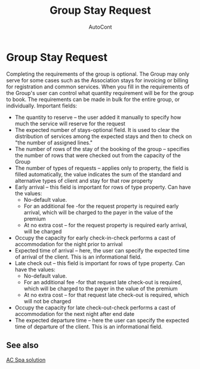 ﻿---
    title: "Group Stay Request"
    author: AutoCont
    ms.date: 04/30/2018
    ms.topic: article
    ms.prod: dynamics-nav-2017
    ms.contentlocale: en
    ms.lasthandoff: 04/30/2018
---

# Group Stay Request

Completing the requirements of the group is optional. The Group may only serve for some cases such as the Association stays for invoicing or billing for registration and common services.
When you fill in the requirements of the Group's user can control what quantity requirement will be for the group to book. The requirements can be made in bulk for the entire group, or individually.
Important fields:
-	The quantity to reserve – the user added it manually to specify how much the service will reserve for the request
-	The expected number of stays-optional field. It is used to clear the distribution of services among the expected stays and then to check on "the number of assigned lines."
-	The number of rows of the stay of the booking of the group – specifies the number of rows that were checked out from the capacity of the Group
-	The number of types of requests – applies only to property, the field is filled automatically, the value indicates the sum of the standard and alternative types of client and stay for that row property
-	Early arrival – this field is important for rows of type property. Can have the values:
	- 	No-default value. 
	- 	For an additional fee -for the request property is required early arrival, which will be charged to the payer in the value of the premium
	-	At no extra cost – for the request property is required early arrival, will be charged
-	Occupy the capacity for early check-in-check performs a cast of accommodation for the night prior to arrival
-	Expected time of arrival – here, the user can specify the expected time of arrival of the client. This is an informational field.
-	Late check out – this field is important for rows of type property. Can have the values:
	-	No-default value. 
	-	For an additional fee -for that request late check-out is required, which will be charged to the payer in the value of the premium
	-	At no extra cost – for that request late check-out is required, which will not be charged
-	Occupy the capacity for late check-out-check performs a cast of accommodation for the next night after end date
-	The expected departure time – here the user can specify the expected time of departure of the client. This is an informational field. 



## <a name="see-also"></a>See also
[AC Spa solution](ac-spa-solution.md)